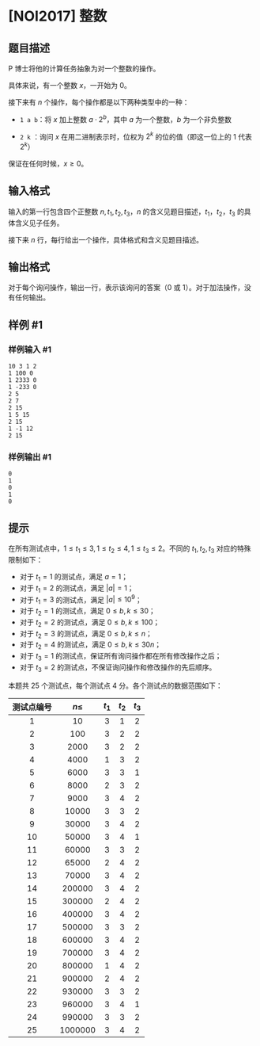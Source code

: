# [NOI2017] 整数

## 题目描述

P 博士将他的计算任务抽象为对一个整数的操作。

具体来说，有一个整数 $x$，一开始为 $0$。

接下来有 $n$ 个操作，每个操作都是以下两种类型中的一种：

- `1 a b`：将 $x$ 加上整数 $a\cdot 2^b$，其中 $a$ 为一个整数，$b$ 为一个非负整数

- `2 k` ：询问 $x$ 在用二进制表示时，位权为 $2^k$ 的位的值（即这一位上的 $1$ 代表 $2^k$）

保证在任何时候，$x\geqslant 0$。

## 输入格式

输入的第一行包含四个正整数 $n,t_1,t_2,t_3$，$n$ 的含义见题目描述，$t_1$，$t_2$，$t_3$ 的具体含义见子任务。

接下来 $n$ 行，每行给出一个操作，具体格式和含义见题目描述。

## 输出格式

对于每个询问操作，输出一行，表示该询问的答案（$0$ 或 $1$）。对于加法操作，没有任何输出。


## 样例 #1

### 样例输入 #1
```
10 3 1 2
1 100 0
1 2333 0
1 -233 0
2 5
2 7
2 15
1 5 15
2 15
1 -1 12
2 15
```

### 样例输出 #1

```
0
1
0
1
0
```

## 提示

在所有测试点中，$1\leqslant t_1 \leqslant 3, 1 \leqslant t_2 \leqslant 4, 1 \leqslant t_3 \leqslant 2$。不同的 $t_1, t_2, t_3$ 对应的特殊限制如下：

- 对于 $t_1 = 1$ 的测试点，满足 $a = 1$；
- 对于 $t_1 = 2$ 的测试点，满足 $|a| = 1$；
- 对于 $t_1 = 3$ 的测试点，满足 $|a| \leqslant 10^9$；
- 对于 $t_2 = 1$ 的测试点，满足 $0 \leqslant b, k \leqslant 30$；
- 对于 $t_2 = 2$ 的测试点，满足 $0 \leqslant b, k \leqslant 100$；
- 对于 $t_2 = 3$ 的测试点，满足 $0 \leqslant b, k \leqslant n$；
- 对于 $t_2 = 4$ 的测试点，满足 $0 \leqslant b, k \leqslant 30n$；
- 对于 $t_3 = 1$ 的测试点，保证所有询问操作都在所有修改操作之后；
- 对于 $t_3 = 2$ 的测试点，不保证询问操作和修改操作的先后顺序。

本题共 25 个测试点，每个测试点 4 分。各个测试点的数据范围如下：

| 测试点编号 | $n \le$ | $t_1$ | $t_2$ | $t_3$ |
|:-:|:-:|:-:|:-:|:-:|
| $1$ | $10$ | $3$ | $1$ | $2$ |
| $2$ | $100$ | $3$ | $2$ | $2$ |
| $3$ | $2000$ | $3$ | $2$ | $2$ |
| $4$ | $4000$ | $1$ | $3$ | $2$ |
| $5$ | $6000$ | $3$ | $3$ | $1$ |
| $6$ | $8000$ | $2$ | $3$ | $2$ |
| $7$ | $9000$ | $3$ | $4$ | $2$ |
| $8$ | $10000$ | $3$ | $3$ | $2$ |
| $9$ | $30000$ | $3$ | $4$ | $2$ |
| $10$ | $50000$ | $3$ | $4$ | $1$ |
| $11$ | $60000$ | $3$ | $3$ | $2$ |
| $12$ | $65000$ | $2$ | $4$ | $2$ |
| $13$ | $70000$ | $3$ | $4$ | $2$ |
| $14$ | $200000$ | $3$ | $4$ | $2$ |
| $15$ | $300000$ | $2$ | $4$ | $2$ |
| $16$ | $400000$ | $3$ | $4$ | $2$ |
| $17$ | $500000$ | $3$ | $3$ | $2$ |
| $18$ | $600000$ | $3$ | $4$ | $2$ |
| $19$ | $700000$ | $3$ | $4$ | $2$ |
| $20$ | $800000$ | $1$ | $4$ | $2$ |
| $21$ | $900000$ | $2$ | $4$ | $2$ |
| $22$ | $930000$ | $3$ | $3$ | $2$ |
| $23$ | $960000$ | $3$ | $4$ | $1$ |
| $24$ | $990000$ | $3$ | $3$ | $2$ |
| $25$ | $1000000$ | $3$ | $4$ | $2$ |
